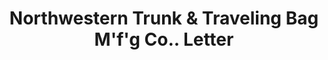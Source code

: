 ---
doi: 10.7916/D8989K6Q
date_other: '1890'
date_other_textual: 1890-1899
form: correspondence
genre:
- Letters (correspondence)
name:
- Northwestern Trunk & Traveling Bag M'f'g Co.
object_in_context_url: https://biggert.cul.columbia.edu/items/view/ave_biggert_01620
subject_hierarchical_geographic:
- Racine, Wisconsin, United States
subject_name:
- Northwestern Trunk & Traveling Bag M'f'g Co.
title: Northwestern Trunk & Traveling Bag M'f'g Co.. Letter
sort_title: Northwestern Trunk & Traveling Bag M'f'g Co.. Letter
call_number: ave_biggert_01620
coordinates:
- 42.726111111111116,-87.80583333333333
pid: ave_biggert_01620
identifiers: ave_biggert_01620
thumbnail: https://derivativo-3.library.columbia.edu/iiif/2/ldpd:343927/full/!256,256/0/native.jpg
permalink: /biggert/ave_biggert_01620/
layout: iiif-image-page
---